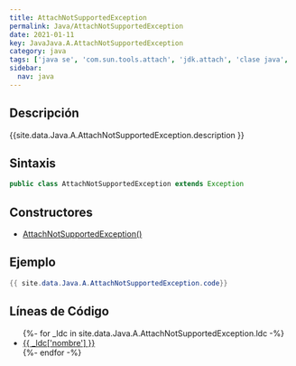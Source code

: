 ```yaml
---
title: AttachNotSupportedException
permalink: Java/AttachNotSupportedException
date: 2021-01-11
key: JavaJava.A.AttachNotSupportedException
category: java
tags: ['java se', 'com.sun.tools.attach', 'jdk.attach', 'clase java', 'Java 1.0']
sidebar: 
  nav: java
---
```


## Descripción
{{site.data.Java.A.AttachNotSupportedException.description }}

## Sintaxis
~~~java
public class AttachNotSupportedException extends Exception
~~~

## Constructores
* [AttachNotSupportedException()](/Java/AttachNotSupportedException/AttachNotSupportedException/)

## Ejemplo
~~~java
{{ site.data.Java.A.AttachNotSupportedException.code}}
~~~

## Líneas de Código
<ul>
{%- for _ldc in site.data.Java.A.AttachNotSupportedException.ldc -%}
   <li>
       <a href="{{_ldc['url'] }}">{{ _ldc['nombre'] }}</a>
   </li>
{%- endfor -%}
</ul>
